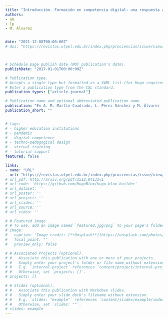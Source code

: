 ```yaml
---
title: "Introducción. Formación en competencia digital: una respuesta al fortalecimiento de las instituciones públicas en países de América Latina y el Caribe"
authors:
- am
- lp
- M. Álvarez


date: "2021-12-08T00:00:00Z"
# doi: "https://revistas.ufpel.edu.br/index.php/prociencias/issue/view/167"



# Schedule page publish date (NOT publication's date).
publishDate: "2017-01-01T00:00:00Z"

# Publication type.
# Accepts a single type but formatted as a YAML list (for Hugo requirements).
# Enter a publication type from the CSL standard.
publication_types: ["article-journal"]

# Publication name and optional abbreviated publication name.
publication: "En A. M. Martín-Cuadrado, L. Pérez Sánchez y M. Álvarez (Coords.), Inclusión de la competencia digital en territorios y contextos institucionales de países de América Latina y el Caribe. Revista Prociéncias. Edición especial-Dossier 4(2), 41."
publication_short: ""


# tags:
# - higher education institutions
# - pandemic
# - digital competence
# - techno-pedagogical design
# - virtual training
# - tutorial support
featured: false

links:
- name: "URL"
  url: "https://revistas.ufpel.edu.br/index.php/prociencias/issue/view/167"
# url_pdf: http://arxiv.org/pdf/1512.04133v1
# url_code: 'https://github.com/HugoBlox/hugo-blox-builder'
# url_dataset: ''
# url_poster: ''
# url_project: ''
# url_slides: ''
# url_source: ''
# url_video: ''

# # Featured image
# # To use, add an image named `featured.jpg/png` to your page's folder. 
# image:
#   caption: 'Image credit: [**Unsplash**](https://unsplash.com/photos/jdD8gXaTZsc)'
#   focal_point: ""
#   preview_only: false

# # Associated Projects (optional).
# #   Associate this publication with one or more of your projects.
# #   Simply enter your project's folder or file name without extension.
# #   E.g. `internal-project` references `content/project/internal-project/index.md`.
# #   Otherwise, set `projects: []`.
# projects: []

# # Slides (optional).
# #   Associate this publication with Markdown slides.
# #   Simply enter your slide deck's filename without extension.
# #   E.g. `slides: "example"` references `content/slides/example/index.md`.
# #   Otherwise, set `slides: ""`.
# slides: example
---
```

